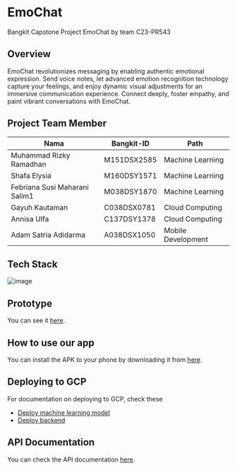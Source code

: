 # EmoChat
Bangkit Capstone Project EmoChat by team C23-PR543
## Overview
EmoChat revolutionizes messaging by enabling authentic emotional expression. Send voice notes, let advanced emotion recognition technology capture your feelings, and enjoy dynamic visual adjustments for an immersive communication experience. Connect deeply, foster empathy, and paint vibrant conversations with EmoChat.
## Project Team Member
Nama                          |Bangkit-ID   | Path     
----------------------------- |----------   | -------
Muhammad Rizky Ramadhan       |M151DSX2585  | Machine Learning          
Shafa Elysia                  |M160DSY1571  | Machine Learning                 
Febriana Susi Maharani Salim1 |M038DSY1870  | Machine Learning             
Gayuh Kautaman                |C038DSX0781  | Cloud Computing
Annisa Ulfa                   |C137DSY1378  | Cloud Computing
Adam Satria Adidarma          |A038DSX1050  | Mobile Development
## Tech Stack
![image](https://github.com/Rizkybangkit/EmoChat-C23-PR543/assets/91662109/261f2c22-21d5-45b9-a7dc-3f446c458ac3)
## Prototype
You can see it [here](https://www.figma.com/file/ECgjwXBidQLhhPV9t0OoTU/Bangkit-Capstone?type=design&node-id=0%3A1&t=ECje7C8rLo6su2AU-1).
## How to use our app
You can install the APK to your phone by downloading it from [here](https://drive.google.com/file/d/1HLUF6oumxzDhzRc648AAJoDn5CDls5-7/view?usp=sharing).
## Deploying to GCP
For documentation on deploying to GCP, check these
* [Deploy machine learning model](https://github.com/Rizkybangkit/EmoChat-C23-PR543/blob/Cloud-Computing/README.md)
* [Deploy backend](https://github.com/peii14/nestjs-chatApp/blob/043ede21901797e4658090d82b92ca6a0f6af5ba/README.md)
## API Documentation
You can check the API documentation [here](http://34.124.161.0:3000/api/).

